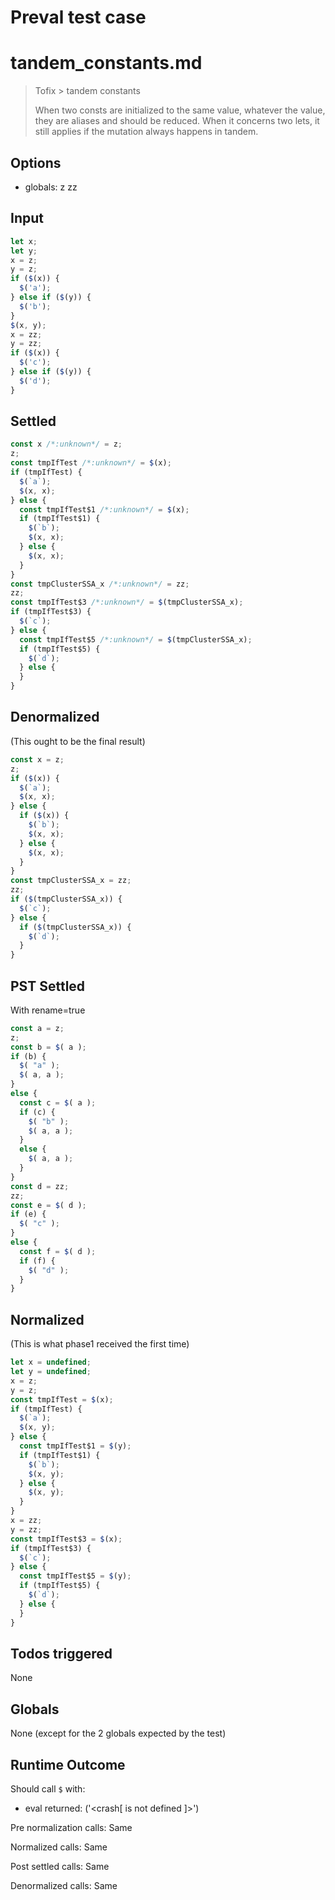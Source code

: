 # Preval test case

# tandem_constants.md

> Tofix > tandem constants
>
> When two consts are initialized to the same value, whatever the value, they are aliases and should be reduced.
> When it concerns two lets, it still applies if the mutation always happens in tandem.

## Options

- globals: z zz

## Input

`````js filename=intro
let x;
let y;
x = z;
y = z;
if ($(x)) {
  $('a');
} else if ($(y)) {
  $('b');
}
$(x, y);
x = zz;
y = zz;
if ($(x)) {
  $('c');
} else if ($(y)) {
  $('d');
}
`````


## Settled


`````js filename=intro
const x /*:unknown*/ = z;
z;
const tmpIfTest /*:unknown*/ = $(x);
if (tmpIfTest) {
  $(`a`);
  $(x, x);
} else {
  const tmpIfTest$1 /*:unknown*/ = $(x);
  if (tmpIfTest$1) {
    $(`b`);
    $(x, x);
  } else {
    $(x, x);
  }
}
const tmpClusterSSA_x /*:unknown*/ = zz;
zz;
const tmpIfTest$3 /*:unknown*/ = $(tmpClusterSSA_x);
if (tmpIfTest$3) {
  $(`c`);
} else {
  const tmpIfTest$5 /*:unknown*/ = $(tmpClusterSSA_x);
  if (tmpIfTest$5) {
    $(`d`);
  } else {
  }
}
`````


## Denormalized
(This ought to be the final result)

`````js filename=intro
const x = z;
z;
if ($(x)) {
  $(`a`);
  $(x, x);
} else {
  if ($(x)) {
    $(`b`);
    $(x, x);
  } else {
    $(x, x);
  }
}
const tmpClusterSSA_x = zz;
zz;
if ($(tmpClusterSSA_x)) {
  $(`c`);
} else {
  if ($(tmpClusterSSA_x)) {
    $(`d`);
  }
}
`````


## PST Settled
With rename=true

`````js filename=intro
const a = z;
z;
const b = $( a );
if (b) {
  $( "a" );
  $( a, a );
}
else {
  const c = $( a );
  if (c) {
    $( "b" );
    $( a, a );
  }
  else {
    $( a, a );
  }
}
const d = zz;
zz;
const e = $( d );
if (e) {
  $( "c" );
}
else {
  const f = $( d );
  if (f) {
    $( "d" );
  }
}
`````


## Normalized
(This is what phase1 received the first time)

`````js filename=intro
let x = undefined;
let y = undefined;
x = z;
y = z;
const tmpIfTest = $(x);
if (tmpIfTest) {
  $(`a`);
  $(x, y);
} else {
  const tmpIfTest$1 = $(y);
  if (tmpIfTest$1) {
    $(`b`);
    $(x, y);
  } else {
    $(x, y);
  }
}
x = zz;
y = zz;
const tmpIfTest$3 = $(x);
if (tmpIfTest$3) {
  $(`c`);
} else {
  const tmpIfTest$5 = $(y);
  if (tmpIfTest$5) {
    $(`d`);
  } else {
  }
}
`````


## Todos triggered


None


## Globals


None (except for the 2 globals expected by the test)


## Runtime Outcome


Should call `$` with:
 - eval returned: ('<crash[ <ref> is not defined ]>')

Pre normalization calls: Same

Normalized calls: Same

Post settled calls: Same

Denormalized calls: Same
